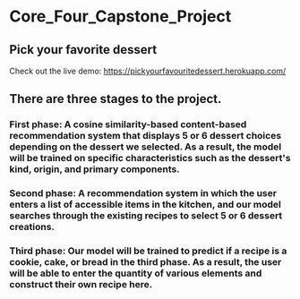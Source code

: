 # Core_Four_Capstone_Project

## Pick your favorite dessert

Check out the live demo: https://pickyourfavouritedessert.herokuapp.com/

## There are three stages to the project.

### First phase: A cosine similarity-based content-based recommendation system that displays 5 or 6 dessert choices depending on the dessert we selected. As a result, the model will be trained on specific characteristics such as the dessert's kind, origin, and primary components.

### Second phase: A recommendation system in which the user enters a list of accessible items in the kitchen, and our model searches through the existing recipes to select 5 or 6 dessert creations.

### Third phase: Our model will be trained to predict if a recipe is a cookie, cake, or bread in the third phase. As a result, the user will be able to enter the quantity of various elements and construct their own recipe here.

